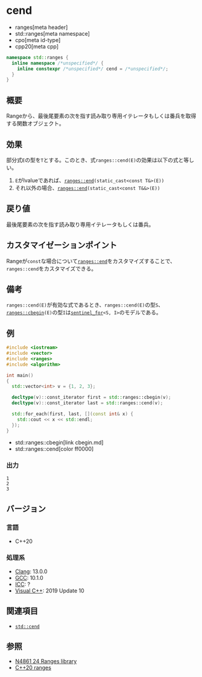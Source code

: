 # cend
* ranges[meta header]
* std::ranges[meta namespace]
* cpo[meta id-type]
* cpp20[meta cpp]

```cpp
namespace std::ranges {
  inline namespace /*unspecified*/ {
    inline constexpr /*unspecified*/ cend = /*unspecified*/;
  }
}
```

## 概要
Rangeから、最後尾要素の次を指す読み取り専用イテレータもしくは番兵を取得する関数オブジェクト。

## 効果
部分式`E`の型を`T`とする。このとき、式`ranges::cend(E)`の効果は以下の式と等しい。

1. `E`がlvalueであれば、[`ranges::end`](end.md)`(static_cast<const T&>(E))`
2. それ以外の場合、[`ranges::end`](end.md)`(static_cast<const T&&>(E))`

## 戻り値
最後尾要素の次を指す読み取り専用イテレータもしくは番兵。

## カスタマイゼーションポイント
Rangeが`const`な場合について[`ranges::end`](end.md)をカスタマイズすることで、`ranges::cend`をカスタマイズできる。

## 備考
`ranges::cend(E)`が有効な式であるとき、`ranges::cend(E)`の型`S`、[`ranges::cbegin`](cbegin.md)`(E)`の型`I`は[`sentinel_for`](/reference/iterator/sentinel_for.md)`<S, I>`のモデルである。

## 例
```cpp example
#include <iostream>
#include <vector>
#include <ranges>
#include <algorithm>

int main()
{
  std::vector<int> v = {1, 2, 3};

  decltype(v)::const_iterator first = std::ranges::cbegin(v);
  decltype(v)::const_iterator last = std::ranges::cend(v);

  std::for_each(first, last, [](const int& x) {
    std::cout << x << std::endl;
  });
}
```
* std::ranges::cbegin[link cbegin.md]
* std::ranges::cend[color ff0000]

### 出力
```
1
2
3
```

## バージョン
### 言語
- C++20

### 処理系
- [Clang](/implementation.md#clang): 13.0.0
- [GCC](/implementation.md#gcc): 10.1.0
- [ICC](/implementation.md#icc): ?
- [Visual C++](/implementation.md#visual_cpp): 2019 Update 10

## 関連項目
- [`std::cend`](/reference/iterator/cend.md)

## 参照
- [N4861 24 Ranges library](https://timsong-cpp.github.io/cppwp/n4861/ranges)
- [C++20 ranges](https://techbookfest.org/product/5134506308665344)
